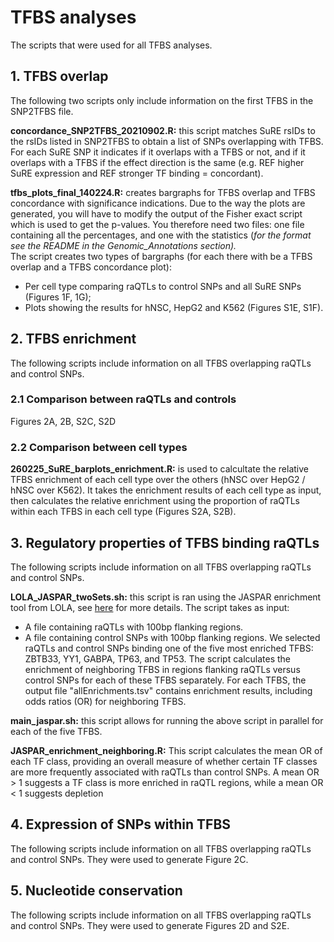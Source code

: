 # TFBS analyses
The scripts that were used for all TFBS analyses.

## 1. TFBS overlap
The following two scripts only include information on the first TFBS in the SNP2TFBS file.

**concordance_SNP2TFBS_20210902.R:** this script matches SuRE rsIDs to the rsIDs listed in SNP2TFBS to obtain a list of SNPs overlapping with TFBS. For each SuRE SNP it indicates if it overlaps with a TFBS or not, and if it overlaps with a TFBS if the effect direction is the same (e.g. REF higher SuRE expression and REF stronger TF binding = concordant). 

**tfbs_plots_final_140224.R:** creates bargraphs for TFBS overlap and TFBS concordance with significance indications. Due to the way the plots are generated, you will have to modify the output of the Fisher exact script which is used to get the p-values. You therefore need two files: one file containing all the percentages, and one with the statistics (_for the format see the README in the Genomic_Annotations section)._ \
The script creates two types of bargraphs (for each there with be a TFBS overlap and a TFBS concordance plot):
- Per cell type comparing raQTLs to control SNPs and all SuRE SNPs (Figures 1F, 1G);
- Plots showing the results for hNSC, HepG2 and K562 (Figures S1E, S1F).


## 2. TFBS enrichment 
The following scripts include information on all TFBS overlapping raQTLs and control SNPs.

### 2.1 Comparison between raQTLs and controls
Figures 2A, 2B, S2C, S2D

### 2.2 Comparison between cell types
**260225_SuRE_barplots_enrichment.R:** is used to calcultate the relative TFBS enrichment of each cell type over the others (hNSC over HepG2 / hNSC over K562). It takes the enrichment results of each cell type as input, then calculates the relative enrichment using the proportion of raQTLs within each TFBS in each cell type (Figures S2A, S2B). 

## 3. Regulatory properties of TFBS binding raQTLs 
The following scripts include information on all TFBS overlapping raQTLs and control SNPs.

**LOLA_JASPAR_twoSets.sh:** this script is ran using the JASPAR enrichment tool from LOLA, see [here](https://bitbucket.org/CBGR/jaspar_enrichment/src/master/) for more details. 
The script takes as input:
- A file containing raQTLs with 100bp flanking regions.
- A file containing control SNPs with 100bp flanking regions.
We selected raQTLs and control SNPs binding one of the five most enriched TFBS: ZBTB33, YY1, GABPA, TP63, and TP53. The script calculates the enrichment of neighboring TFBS in regions flanking raQTLs versus control SNPs for each of these TFBS separately. For each TFBS, the output file "allEnrichments.tsv" contains enrichment results, including odds ratios (OR) for neighboring TFBS.

**main_jaspar.sh:** this script allows for running the above script in parallel for each of the five TFBS. 

**JASPAR_enrichment_neighboring.R:** This script calculates the mean OR of each TF class, providing an overall measure of whether certain TF classes are more frequently associated with raQTLs than control SNPs. A mean OR > 1 suggests a TF class is more enriched in raQTL regions, while a mean OR < 1 suggests depletion

## 4. Expression of SNPs within TFBS
The following scripts include information on all TFBS overlapping raQTLs and control SNPs. They were used to generate Figure 2C.

## 5. Nucleotide conservation
The following scripts include information on all TFBS overlapping raQTLs and control SNPs. They were used to generate Figures 2D and S2E.
